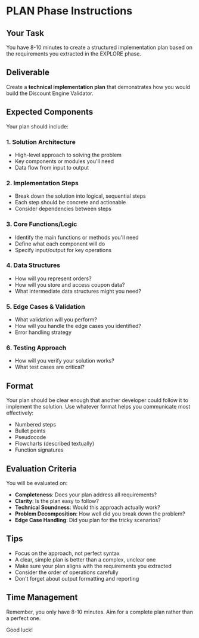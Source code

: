 # PLAN Phase Instructions

## Your Task
You have 8-10 minutes to create a structured implementation plan based on the requirements you extracted in the EXPLORE phase.

## Deliverable
Create a **technical implementation plan** that demonstrates how you would build the Discount Engine Validator.

## Expected Components

Your plan should include:

### 1. Solution Architecture
- High-level approach to solving the problem
- Key components or modules you'll need
- Data flow from input to output

### 2. Implementation Steps
- Break down the solution into logical, sequential steps
- Each step should be concrete and actionable
- Consider dependencies between steps

### 3. Core Functions/Logic
- Identify the main functions or methods you'll need
- Define what each component will do
- Specify input/output for key operations

### 4. Data Structures
- How will you represent orders?
- How will you store and access coupon data?
- What intermediate data structures might you need?

### 5. Edge Cases & Validation
- What validation will you perform?
- How will you handle the edge cases you identified?
- Error handling strategy

### 6. Testing Approach
- How will you verify your solution works?
- What test cases are critical?

## Format
Your plan should be clear enough that another developer could follow it to implement the solution. Use whatever format helps you communicate most effectively:
- Numbered steps
- Bullet points
- Pseudocode
- Flowcharts (described textually)
- Function signatures

## Evaluation Criteria
You will be evaluated on:
- **Completeness**: Does your plan address all requirements?
- **Clarity**: Is the plan easy to follow?
- **Technical Soundness**: Would this approach actually work?
- **Problem Decomposition**: How well did you break down the problem?
- **Edge Case Handling**: Did you plan for the tricky scenarios?

## Tips
- Focus on the approach, not perfect syntax
- A clear, simple plan is better than a complex, unclear one
- Make sure your plan aligns with the requirements you extracted
- Consider the order of operations carefully
- Don't forget about output formatting and reporting

## Time Management
Remember, you only have 8-10 minutes. Aim for a complete plan rather than a perfect one.

Good luck!